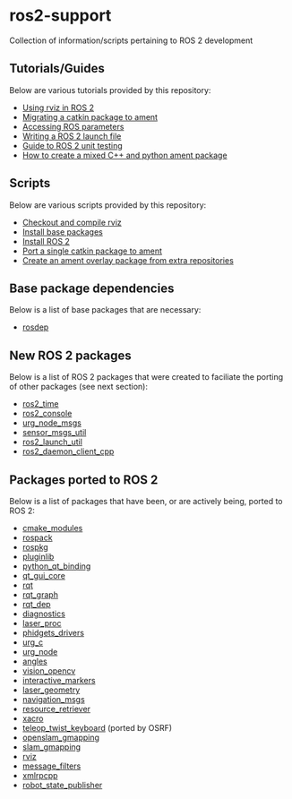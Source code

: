 # ros2-support
Collection of information/scripts pertaining to ROS 2 development


## Tutorials/Guides
Below are various tutorials provided by this repository:

- [Using rviz in ROS 2](tutorials/using-rviz-in-ros2.md)
- [Migrating a catkin package to ament](tutorials/port-catkin-to-ament.md)
- [Accessing ROS parameters](tutorials/accessing-ros-parameters.md)
- [Writing a ROS 2 launch file](tutorials/ros2-launch.md)
- [Guide to ROS 2 unit testing](tutorials/unit-testing.md)
- [How to create a mixed C++ and python ament package](creating-a-mixed-cpp-and-python-package.md)


## Scripts
Below are various scripts provided by this repository:

- [Checkout and compile rviz](scripts/checkout-rviz.sh)
- [Install base packages](scripts/install-base-packages.sh)
- [Install ROS 2](scripts/install-ros2-source.sh)
- [Port a single catkin package to ament](scripts/catkin-to-ament.py)
- [Create an ament overlay package from extra repositories](scripts/create-ament-overlay.sh)


## Base package dependencies
Below is a list of base packages that are necessary:

- [rosdep](https://github.com/bponsler/rosdep/tree/ros2-devel)


## New ROS 2 packages
Below is a list of ROS 2 packages that were created to faciliate the porting of other packages (see next section):

- [ros2_time](https://github.com/bponsler/ros2_time)
- [ros2_console](https://github.com/bponsler/ros2_console)
- [urg_node_msgs](https://github.com/bponsler/urg_node_msgs)
- [sensor_msgs_util](https://github.com/bponsler/sensor_msgs_util)
- [ros2_launch_util](https://github.com/bponsler/ros2_launch_util)
- [ros2_daemon_client_cpp](https://github.com/bponsler/daemon_client_cpp)


## Packages ported to ROS 2
Below is a list of packages that have been, or are actively being, ported to ROS 2:

- [cmake_modules](https://github.com/bponsler/cmake_modules/tree/ros2-devel)
- [rospack](https://github.com/bponsler/rospack/tree/ros2-devel)
- [rospkg](https://github.com/bponsler/rospkg/tree/ros2-devel)
- [pluginlib](https://github.com/bponsler/pluginlib/tree/ros2-devel)
- [python_qt_binding](https://github.com/bponsler/python_qt_binding/tree/ros2-devel)
- [qt_gui_core](https://github.com/bponsler/qt_gui_core/tree/ros2-devel)
- [rqt](https://github.com/bponsler/rqt/tree/ros2-devel)
- [rqt_graph](https://github.com/bponsler/rqt_graph/tree/ros2-devel)
- [rqt_dep](https://github.com/bponsler/rqt_dep/tree/ros2-devel)
- [diagnostics](https://github.com/bponsler/diagnostics/tree/ros2-devel)
- [laser_proc](https://github.com/bponsler/laser_proc/tree/ros2-devel)
- [phidgets_drivers](https://github.com/bponsler/phidgets_drivers/tree/ros2-devel)
- [urg_c](https://github.com/bponsler/urg_c/tree/ros2-devel)
- [urg_node](https://github.com/bponsler/urg_node/tree/ros2-devel)
- [angles](https://github.com/bponsler/angles/tree/ros2-devel)
- [vision_opencv](https://github.com/bponsler/vision_opencv/tree/ros2-devel)
- [interactive_markers](https://github.com/bponsler/interactive_markers/tree/ros2-devel)
- [laser_geometry](https://github.com/bponsler/laser_geometry/tree/ros2-devel)
- [navigation_msgs](https://github.com/bponsler/navigation_msgs/tree/ros2-devel)
- [resource_retriever](https://github.com/bponsler/resource_retriever/tree/ros2-devel)
- [xacro](https://github.com/bponsler/xacro/tree/ros2-devel)
- [teleop_twist_keyboard](https://github.com/ros2/teleop_twist_keyboard) (ported by OSRF)
- [openslam_gmapping](https://github.com/allenh1/openslam_gmapping/tree/ros2-devel)
- [slam_gmapping](https://github.com/allenh1/slam_gmapping/tree/ros2-devel)
- [rviz](https://github.com/bponsler/rviz/tree/ros2-devel)
- [message_filters](https://github.com/bponsler/ros_comm/tree/ros2-devel/utilities/message_filters)
- [xmlrpcpp](https://github.com/bponsler/ros_comm/tree/ros2-devel/utilities/xmlrpcpp)
- [robot_state_publisher](https://github.com/bponsler/robot_state_publisher/tree/publish-robot-model)